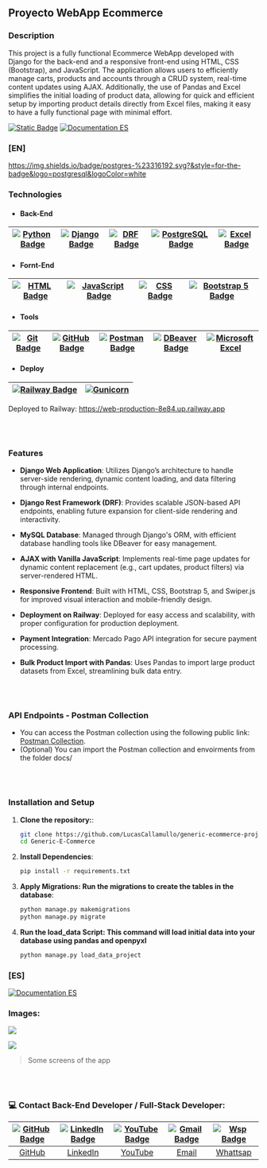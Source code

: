 ## Proyecto WebApp Ecommerce

### Description
This project is a fully functional Ecommerce WebApp developed with Django for the back-end and a responsive front-end using HTML, CSS (Bootstrap), and JavaScript. The application allows users to efficiently manage carts, products and accounts through a CRUD system, real-time content updates using AJAX. Additionally, the use of Pandas and Excel simplifies the initial loading of product data, allowing for quick and efficient setup by importing product details directly from Excel files, making it easy to have a fully functional page with minimal effort.

[![Static Badge](https://img.shields.io/badge/Documentation-EN-blue)](#english-doc) [![Documentation ES](https://img.shields.io/badge/Documentation-ES-green)](https://github.com/LucasCallamullo/generic-ecommerce-project/blob/main/README-es.md)

<a id="english-doc"></a>
### [EN]
https://img.shields.io/badge/postgres-%23316192.svg?&style=for-the-badge&logo=postgresql&logoColor=white
### Technologies
- #### Back-End
| [![Python Badge](https://img.shields.io/badge/python-%2314354C.svg?style=for-the-badge&logo=python&logoColor=white)](#features-id) | [![Django Badge](https://img.shields.io/badge/Django-092E20?style=for-the-badge&logo=django&logoColor=green)](#features-id) | [![DRF Badge](https://img.shields.io/badge/django%20rest-ff1709?style=for-the-badge&logo=django&logoColor=white)](#features-id) | [![PostgreSQL Badge](https://img.shields.io/badge/PostgreSQL-316192?style=for-the-badge&logo=postgresql&logoColor=white)](#features-id) | [![Excel Badge](https://img.shields.io/badge/Data%20Upload-Excel-green)](#features-id) |
|:-:|:-:|:-:|:-:|:-:|

- ####  Fornt-End
| [![HTML Badge](https://img.shields.io/badge/HTML5-E34F26?style=for-the-badge&logo=html5&logoColor=white)](#features-id) | [![JavaScript Badge](https://img.shields.io/badge/JavaScript-323330?style=for-the-badge&logo=javascript&logoColor=F7DF1E)](#features-id) | [![CSS Badge](https://img.shields.io/badge/CSS3-1572B6?style=for-the-badge&logo=css3&logoColor=white)](#features-id) | [![Bootstrap 5 Badge](https://img.shields.io/badge/Bootstrap-563D7C?style=for-the-badge&logo=bootstrap&logoColor=white)](#features-id) | 
|:-:|:-:|:-:|:-:|

- #### Tools 
| [![Git Badge](https://img.shields.io/badge/git%20-%23F05033.svg?&style=for-the-badge&logo=git&logoColor=white)](#features-id) | [![GitHub Badge](https://img.shields.io/badge/github%20-%23121011.svg?&style=for-the-badge&logo=github&logoColor=white)](https://github.com/LucasCallamullo) |  [![Postman Badge](https://img.shields.io/badge/Postman-FF6C37?style=for-the-badge&logo=Postman&logoColor=white)](#postman-id) | [![DBeaver Badge](https://img.shields.io/badge/dbeaver-382923?style=for-the-badge&logo=dbeaver&logoColor=white)](#features-id) | [![Microsoft Excel](https://img.shields.io/badge/Microsoft_Excel-217346?style=for-the-badge&logo=microsoft-excel&logoColor=white)](#features-id) |
|:-:|:-:|:-:|:-:|:-:|

- #### Deploy
| [![Railway Badge](https://img.shields.io/badge/Railway-131415?style=for-the-badge&logo=railway&logoColor=white)](https://generic-ecommerce-project-production.up.railway.app) | [![Gunicorn](https://img.shields.io/badge/gunicorn-%298729.svg?style=for-the-badge&logo=gunicorn&logoColor=white)](#features-id) |
|:-:|:-:|
Deployed to Railway: https://web-production-8e84.up.railway.app

<br></br>
### Features
<a id="features-id"></a>
* **Django Web Application**: Utilizes Django’s architecture to handle server-side rendering, dynamic content loading, and data filtering through internal endpoints.

* **Django Rest Framework (DRF)**: Provides scalable JSON-based API endpoints, enabling future expansion for client-side rendering and interactivity.

* **MySQL Database**: Managed through Django's ORM, with efficient database handling tools like DBeaver for easy management.

* **AJAX with Vanilla JavaScript**: Implements real-time page updates for dynamic content replacement (e.g., cart updates, product filters) via server-rendered HTML.

* **Responsive Frontend**: Built with HTML, CSS, Bootstrap 5, and Swiper.js for improved visual interaction and mobile-friendly design.

* **Deployment on Railway**: Deployed for easy access and scalability, with proper configuration for production deployment.

* **Payment Integration**: Mercado Pago API integration for secure payment processing.

* **Bulk Product Import with Pandas**: Uses Pandas to import large product datasets from Excel, streamlining bulk data entry.

<br></br>
<a id="postman-id"></a>
### API Endpoints - Postman Collection 
* You can access the Postman collection using the following public link: [Postman Collection](https://documenter.getpostman.com/view/41618970/2sAYQiAnKz).
* (Optional) You can import the Postman collection and envoirments from the folder docs/

<br></br>

### Installation and Setup
1. **Clone the repository:**:
   ```bash
   git clone https://github.com/LucasCallamullo/generic-ecommerce-project.git
   cd Generic-E-Commerce

2. **Install Dependencies**:
   ```bash
   pip install -r requirements.txt

3. **Apply Migrations: Run the migrations to create the tables in the database**:
   ```bash
   python manage.py makemigrations
   python manage.py migrate

4. **Run the load_data Script: This command will load initial data into your database using pandas and openpyxl**
   ```bash
   python manage.py load_data_project


### [ES]
[![Documentation ES](https://img.shields.io/badge/Documentation-ES-green)](https://github.com/LucasCallamullo/generic-ecommerce-project/blob/main/README-es.md)

### Images:
![](https://media.discordapp.net/attachments/1028131678209720431/1333499973337350235/image.png?ex=67991e20&is=6797cca0&hm=5954c4aae4a0b55d03b6aec65e5ea2760162838de60435e6b13e6f01962b5677&=&format=webp&quality=lossless&width=768&height=388)

![](https://media.discordapp.net/attachments/1028131678209720431/1333500687346176030/image.png?ex=67991ecb&is=6797cd4b&hm=7cef51f2987d2c1613b28c292bbf9bfc2c842e8333803e91024084677d86b3a1&=&format=webp&quality=lossless&width=768&height=390)
> Some screens of the app

<br></br>

### 💻 Contact Back-End Developer / Full-Stack Developer:

| [![GitHub Badge](https://img.shields.io/badge/github-%23121011.svg?&style=for-the-badge&logo=github&logoColor=white)](https://github.com/LucasCallamullo) | [![LinkedIn Badge](https://img.shields.io/badge/linkedin-%230077B5.svg?&style=for-the-badge&logo=linkedin&logoColor=white)](https://www.linkedin.com/in/lucas-callamullo/) | [![YouTube Badge](https://img.shields.io/badge/YouTube%20-%23FF0000.svg?&style=for-the-badge&logo=YouTube&logoColor=white)](https://www.youtube.com/@lucas_clases_python) | [![Gmail Badge](https://img.shields.io/badge/Gmail-D14836?style=for-the-badge&logo=gmail&logoColor=white)](mailto:lucascallamullo98@gmail.com) | [![Wsp Badge](https://img.shields.io/badge/WhatsApp-25D366?style=for-the-badge&logo=whatsapp&logoColor=white)](https://wa.me/5493515437688) |
|:---:|:---:|:---:|:---:|:---:|
| [GitHub](https://github.com/LucasCallamullo) | [LinkedIn](https://www.linkedin.com/in/lucas-callamullo/) | [YouTube](https://www.youtube.com/@lucas_clases_python) |  [Email](mailto:lucascallamullo98@gmail.com) | [Whattsap](https://wa.me/5493515437688) |
